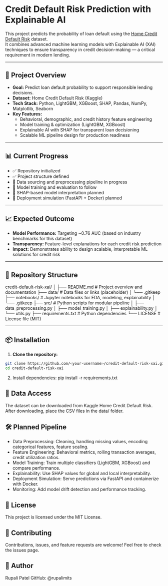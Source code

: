 # Credit Default Risk Prediction with Explainable AI

This project predicts the probability of loan default using the [Home Credit Default Risk](https://www.kaggle.com/competitions/home-credit-default-risk) dataset.  
It combines advanced machine learning models with Explainable AI (XAI) techniques to ensure transparency in credit decision-making — a critical requirement in modern lending.

---

## 🚀 Project Overview
- **Goal:** Predict loan default probability to support responsible lending decisions.
- **Dataset:** Home Credit Default Risk (Kaggle)
- **Tech Stack:** Python, LightGBM, XGBoost, SHAP, Pandas, NumPy, Matplotlib, Seaborn
- **Key Features:**
  - Behavioral, demographic, and credit history feature engineering
  - Model training & optimization (LightGBM, XGBoost)
  - Explainable AI with SHAP for transparent loan decisioning
  - Scalable ML pipeline design for production readiness

---

## 📊 Current Progress
- ✅ Repository initialized  
- ✅ Project structure defined  
- 🔄 Data sourcing and preprocessing pipeline in progress  
- 🔄 Model training and evaluation to follow  
- 🔄 SHAP-based model interpretation planned  
- 🔄 Deployment simulation (FastAPI + Docker) planned  

---

## 📈 Expected Outcome
- **Model Performance:** Targeting ~0.76 AUC (based on industry benchmarks for this dataset)
- **Transparency:** Feature-level explanations for each credit risk prediction
- **Impact:** Demonstrates ability to design scalable, interpretable ML solutions for credit risk

---

## 📂 Repository Structure
credit-default-risk-xai/
│
├── README.md # Project overview and documentation
├── data/ # Data files or links (placeholder)
│ └── .gitkeep
├── notebooks/ # Jupyter notebooks for EDA, modeling, explainability
│ └── .gitkeep
├── src/ # Python scripts for modular pipeline
│ ├── data_preprocessing.py
│ ├── model_training.py
│ ├── explainability.py
│ └── utils.py
├── requirements.txt # Python dependencies
└── LICENSE # License file (MIT)


---

## 📦 Installation
1. **Clone the repository:**
```bash
git clone https://github.com/<your-username>/credit-default-risk-xai.git
cd credit-default-risk-xai
```

2. Install dependencies:
pip install -r requirements.txt

## 📁 Data Access
The dataset can be downloaded from Kaggle Home Credit Default Risk.
After downloading, place the CSV files in the data/ folder.

## 🛠 Planned Pipeline
- Data Preprocessing: Cleaning, handling missing values, encoding categorical features, feature scaling.
- Feature Engineering: Behavioral metrics, rolling transaction averages, credit utilization ratios.
- Model Training: Train multiple classifiers (LightGBM, XGBoost) and compare performance.
- Explainability: Use SHAP values for global and local interpretability.
- Deployment Simulation: Serve predictions via FastAPI and containerize with Docker.
- Monitoring: Add model drift detection and performance tracking.

## 📜 License
This project is licensed under the MIT License.

## 🤝 Contributing
Contributions, issues, and feature requests are welcome!
Feel free to check the issues page.

## 👤 Author
Rupali Patel
GitHub: @rupalimits
